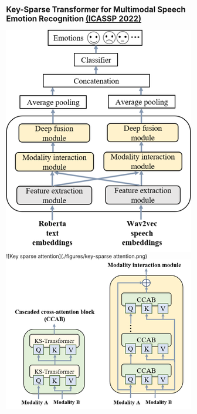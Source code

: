 ## Key-Sparse Transformer for Multimodal Speech Emotion Recognition [(ICASSP 2022)](https://ieeexplore.ieee.org/abstract/document/9746598)

![Framework](./figures/framework.png)
![Key sparse attention](./figures/key-sparse attention.png)
![CCAB](./figures/CCAB.png)